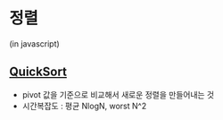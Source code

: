 # 정렬

(in javascript)

## [QuickSort]()

- pivot 값을 기준으로 비교해서 새로운 정렬을 만들어내는 것
- 시간복잡도 : 평균 NlogN, worst N^2
